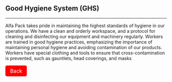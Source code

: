 ## Good Hygiene System (GHS)
---
Alfa Pack takes pride in maintaining the highest standards of hygiene in our operations. We have a clean and orderly workspace, and a protocol for cleaning and disinfecting our equipment and machinery regularly. Workers are trained in good hygiene practices, emphasizing the importance of maintaining personal hygiene and avoiding contamination of our products. Workers have special clothing and tools to ensure that cross-contamination is prevented, such as gauntlets, head coverings, and masks


<a class="navlink" href="/food-safe-packaging">Back</a>

<style>
.navlink{
  direction: rtl;
  display: inline-block;
  font-size: 16px;
  background-color: #FF0000;
  padding: 7px 15px;
  color: white;
  text-decoration: none;
  border-radius: 5px;
}
</style>
